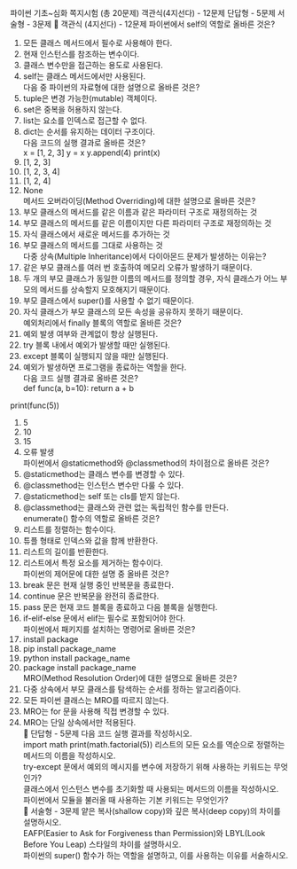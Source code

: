 파이썬 기초~심화 쪽지시험 (총 20문제)
객관식(4지선다) - 12문제
단답형 - 5문제
서술형 - 3문제
📍 객관식 (4지선다) - 12문제
파이썬에서 self의 역할로 올바른 것은?
1) 모든 클래스 메서드에서 필수로 사용해야 한다.
2) 현재 인스턴스를 참조하는 변수이다.
3) 클래스 변수만을 접근하는 용도로 사용된다.
4) self는 클래스 메서드에서만 사용된다.  
다음 중 파이썬의 자료형에 대한 설명으로 올바른 것은?
1) tuple은 변경 가능한(mutable) 객체이다.
2) set은 중복을 허용하지 않는다.
3) list는 요소를 인덱스로 접근할 수 없다.
4) dict는 순서를 유지하는 데이터 구조이다.  
다음 코드의 실행 결과로 올바른 것은?  
x = [1, 2, 3]
y = x
y.append(4)
print(x)
1) [1, 2, 3]
2) [1, 2, 3, 4]
3) [1, 2, 4]
4) None  
메서드 오버라이딩(Method Overriding)에 대한 설명으로 올바른 것은?
1) 부모 클래스의 메서드를 같은 이름과 같은 파라미터 구조로 재정의하는 것
2) 부모 클래스의 메서드를 같은 이름이지만 다른 파라미터 구조로 재정의하는 것
3) 자식 클래스에서 새로운 메서드를 추가하는 것
4) 부모 클래스의 메서드를 그대로 사용하는 것  
다중 상속(Multiple Inheritance)에서 다이아몬드 문제가 발생하는 이유는?
1) 같은 부모 클래스를 여러 번 호출하여 메모리 오류가 발생하기 때문이다.
2) 두 개의 부모 클래스가 동일한 이름의 메서드를 정의할 경우, 자식 클래스가 어느 부모의 메서드를 상속할지 모호해지기 때문이다.
3) 부모 클래스에서 super()를 사용할 수 없기 때문이다.
4) 자식 클래스가 부모 클래스의 모든 속성을 공유하지 못하기 때문이다.  
예외처리에서 finally 블록의 역할로 올바른 것은?
1) 예외 발생 여부와 관계없이 항상 실행된다.
2) try 블록 내에서 예외가 발생할 때만 실행된다.
3) except 블록이 실행되지 않을 때만 실행된다.
4) 예외가 발생하면 프로그램을 종료하는 역할을 한다.  
다음 코드 실행 결과로 올바른 것은?  
def func(a, b=10):
    return a + b

print(func(5))
1) 5
2) 10
3) 15
4) 오류 발생  
파이썬에서 @staticmethod와 @classmethod의 차이점으로 올바른 것은?
1) @staticmethod는 클래스 변수를 변경할 수 있다.
2) @classmethod는 인스턴스 변수만 다룰 수 있다.
3) @staticmethod는 self 또는 cls를 받지 않는다.
4) @classmethod는 클래스와 관련 없는 독립적인 함수를 만든다.  
enumerate() 함수의 역할로 올바른 것은?
1) 리스트를 정렬하는 함수이다.
2) 튜플 형태로 인덱스와 값을 함께 반환한다.
3) 리스트의 길이를 반환한다.
4) 리스트에서 특정 요소를 제거하는 함수이다.  
파이썬의 제어문에 대한 설명 중 올바른 것은?
1) break 문은 현재 실행 중인 반복문을 종료한다.
2) continue 문은 반복문을 완전히 종료한다.
3) pass 문은 현재 코드 블록을 종료하고 다음 블록을 실행한다.
4) if-elif-else 문에서 elif는 필수로 포함되어야 한다.  
파이썬에서 패키지를 설치하는 명령어로 올바른 것은?
1) install package
2) pip install package_name
3) python install package_name
4) package install package_name  
MRO(Method Resolution Order)에 대한 설명으로 올바른 것은?
1) 다중 상속에서 부모 클래스를 탐색하는 순서를 정하는 알고리즘이다.
2) 모든 파이썬 클래스는 MRO를 따르지 않는다.
3) MRO는 for 문을 사용해 직접 변경할 수 있다.
4) MRO는 단일 상속에서만 적용된다.  
📍 단답형 - 5문제
다음 코드 실행 결과를 작성하시오.  
import math
print(math.factorial(5))
리스트의 모든 요소를 역순으로 정렬하는 메서드의 이름을 작성하시오.  
try-except 문에서 예외의 메시지를 변수에 저장하기 위해 사용하는 키워드는 무엇인가?  
클래스에서 인스턴스 변수를 초기화할 때 사용되는 메서드의 이름을 작성하시오.  
파이썬에서 모듈을 불러올 때 사용하는 기본 키워드는 무엇인가?  
📍 서술형 - 3문제
얕은 복사(shallow copy)와 깊은 복사(deep copy)의 차이를 설명하시오.  
EAFP(Easier to Ask for Forgiveness than Permission)와 LBYL(Look Before You Leap) 스타일의 차이를 설명하시오.  
파이썬의 super() 함수가 하는 역할을 설명하고, 이를 사용하는 이유를 서술하시오.  
